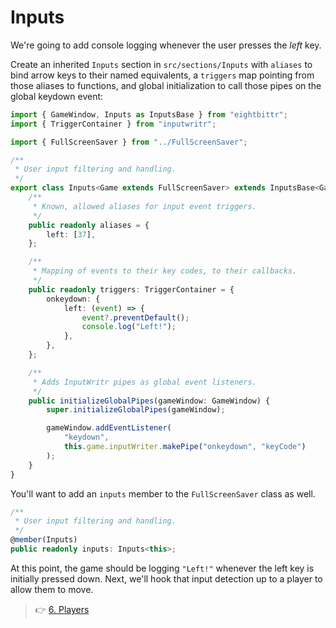 # Inputs

We're going to add console logging whenever the user presses the _left_ key.

Create an inherited `Inputs` section in `src/sections/Inputs` with `aliases` to bind arrow keys to their named equivalents, a `triggers` map pointing from those aliases to functions, and global initialization to call those pipes on the global keydown event:

```ts
import { GameWindow, Inputs as InputsBase } from "eightbittr";
import { TriggerContainer } from "inputwritr";

import { FullScreenSaver } from "../FullScreenSaver";

/**
 * User input filtering and handling.
 */
export class Inputs<Game extends FullScreenSaver> extends InputsBase<Game> {
    /**
     * Known, allowed aliases for input event triggers.
     */
    public readonly aliases = {
        left: [37],
    };

    /**
     * Mapping of events to their key codes, to their callbacks.
     */
    public readonly triggers: TriggerContainer = {
        onkeydown: {
            left: (event) => {
                event?.preventDefault();
                console.log("Left!");
            },
        },
    };

    /**
     * Adds InputWritr pipes as global event listeners.
     */
    public initializeGlobalPipes(gameWindow: GameWindow) {
        super.initializeGlobalPipes(gameWindow);

        gameWindow.addEventListener(
            "keydown",
            this.game.inputWriter.makePipe("onkeydown", "keyCode")
        );
    }
}
```

You'll want to add an `inputs` member to the `FullScreenSaver` class as well.

```ts
/**
 * User input filtering and handling.
 */
@member(Inputs)
public readonly inputs: Inputs<this>;
```

At this point, the game should be logging `"Left!"` whenever the left key is initially pressed down.
Next, we'll hook that input detection up to a player to allow them to move.

> 👉 [6. Players](./6.%20Players.md)
